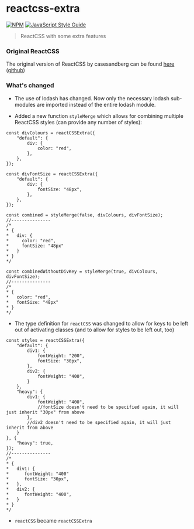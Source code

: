 # reactcss-extra

[![NPM](https://img.shields.io/npm/v/reactcss-extra.svg)](https://www.npmjs.com/package/@dexterhill0/react-pickers) [![JavaScript Style Guide](https://img.shields.io/badge/code_style-standard-brightgreen.svg)](https://standardjs.com)



> ReactCSS with some extra features



### Original ReactCSS

The original version of ReactCSS by casesandberg can be found [here](https://www.npmjs.com/package/reactcss) ([github](https://github.com/casesandberg/reactcss))



### What's changed

* The use of lodash has changed. Now only the necessary lodash sub-modules are imported instead of the entire lodash module.

* Added a new function `styleMerge` which allows for combining multiple ReactCSS styles (can provide any number of styles):

```tsx
const divColours = reactCSSExtra({
    "default": {
        div: {
            color: "red",
        },
    },
});

const divFontSize = reactCSSExtra({
    "default": {
        div: {
            fontSize: "48px",
        },
    },
});

const combined = styleMerge(false, divColours, divFontSize);
//---------------
/*
* {
*   div: {
*     color: "red",
*     fontSize: "48px"
*   }
* }
*/

const combinedWithoutDivKey = styleMerge(true, divColours, divFontSize);
//---------------
/*
* {
*   color: "red",
*   fontSize: "48px"
* }
*/
```

* The type definition for `reactCSS` was changed to allow for keys to be left out of activating classes (and to allow for styles to be left out, too)

```tsx
const styles = reactCSSExtra({
    "default": {
        div1: {
            fontWeight: "200",
            fontSize: "30px",
        },
        div2: {
            fontWeight: "400",
        }
    },
    "heavy": {
        div1: {
            fontWeight: "400",
            //fontSize doesn't need to be specified again, it will just inherit "30px" from above
        },
        //div2 doesn't need to be specified again, it will just inherit from above
    }
}, {
    "heavy": true,
});
//---------------
/*
* {
*   div1: {
*      fontWeight: "400"
*      fontSize: "30px",
*   },
*   div2: {
*      fontWeight: "400",
*   }
* }
*/
```

* `reactCSS` became `reactCSSExtra`
